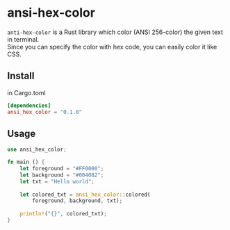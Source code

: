 # ansi-hex-color

`anti-hex-color` is a Rust library which color (ANSI 256-color) the given text in terminal.  
Since you can specify the color with hex code, you can easily color it like CSS.

## Install

in Cargo.toml

```toml
[dependencies]
ansi_hex_color = "0.1.0"
```

## Usage

```rust
use ansi_hex_color;

fn main () {
	let foreground = "#FF0000";
	let background = "#004082";
	let txt = "Hello world";
	
	let colored_txt = ansi_hex_color::colored(
		foreground, background, txt);
	
	println!("{}", colored_txt);
}
```